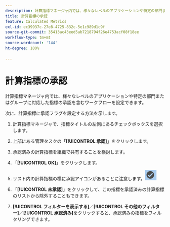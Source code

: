 ```yaml
---
description: 計算指標マネージャ内では、様々なレベルのアプリケーションや特定の部門またはグループに対応した指標の承認を含むワークフローを設定できます。
title: 計算指標の承認
feature: Calculated Metrics
exl-id: ec39937c-27e8-4725-832c-5e1c989d1c9f
source-git-commit: 35413ac43eed5ab7218794f26e4753acf08f18ee
workflow-type: tm+mt
source-wordcount: '144'
ht-degree: 100%

---
```


# 計算指標の承認

計算指標マネージャ内では、様々なレベルのアプリケーションや特定の部門またはグループに対応した指標の承認を含むワークフローを設定できます。

次に、計算指標に承認フラグを設定する方法を示します。

1. 計算指標マネージャで、指標タイトルの左側にあるチェックボックスを選択します。
1. 上部にある管理タスクの「**[!UICONTROL 承認]**」をクリックします。
1. 承認済みの計算指標を組織で共有することを検討します。
1. 「**[!UICONTROL OK]**」をクリックします。
1. リスト内の計算指標の横に承認アイコンがあることに注意します。![](assets/cm_approve_icon.png)

1. 「**[!UICONTROL 未承認]**」をクリックして、この指標を承認済みの計算指標のリストから除外することもできます。
1. **[!UICONTROL フィルターを表示する]**／**[!UICONTROL その他のフィルター]**／**[!UICONTROL 承認済み]**&#x200B;をクリックすると、承認済みの指標をフィルタリングできます。
